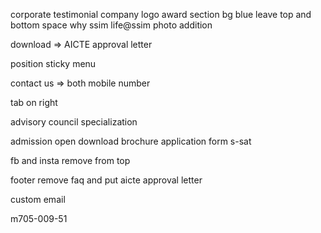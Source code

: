 corporate testimonial company logo
award section bg blue leave top and bottom space
why ssim
life@ssim photo addition

download => AICTE approval letter

position sticky menu


contact us => both mobile number


tab on right


advisory council
specialization


admission open
download brochure
application form
s-sat

fb and insta remove from top


footer remove faq and put aicte approval letter


custom email

m705-009-51